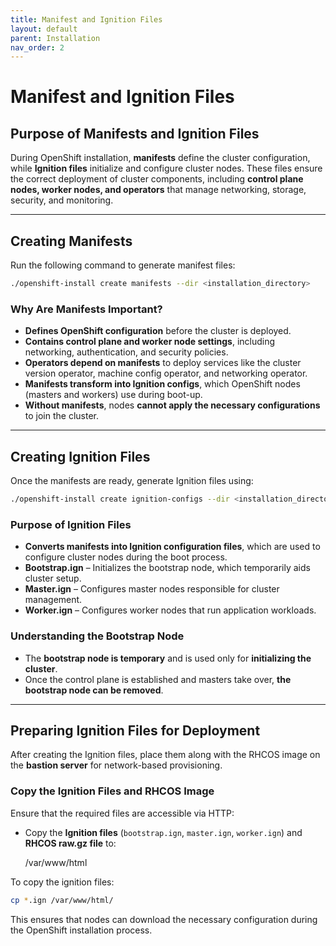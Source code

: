 ```yaml
---
title: Manifest and Ignition Files
layout: default
parent: Installation
nav_order: 2
---
```


# **Manifest and Ignition Files**  

## **Purpose of Manifests and Ignition Files**  
During OpenShift installation, **manifests** define the cluster configuration, while **Ignition files** initialize and configure cluster nodes. These files ensure the correct deployment of cluster components, including **control plane nodes, worker nodes, and operators** that manage networking, storage, security, and monitoring.

---

## **Creating Manifests**  
Run the following command to generate manifest files:
```sh
./openshift-install create manifests --dir <installation_directory>  
```
### **Why Are Manifests Important?**  
- **Defines OpenShift configuration** before the cluster is deployed.  
- **Contains control plane and worker node settings**, including networking, authentication, and security policies.  
- **Operators depend on manifests** to deploy services like the cluster version operator, machine config operator, and networking operator.  
- **Manifests transform into Ignition configs**, which OpenShift nodes (masters and workers) use during boot-up.  
- **Without manifests**, nodes **cannot apply the necessary configurations** to join the cluster.  

---

## **Creating Ignition Files**  
Once the manifests are ready, generate Ignition files using:
```sh
./openshift-install create ignition-configs --dir <installation_directory>  
```
### **Purpose of Ignition Files**  
- **Converts manifests into Ignition configuration files**, which are used to configure cluster nodes during the boot process.  
- **Bootstrap.ign** – Initializes the bootstrap node, which temporarily aids cluster setup.  
- **Master.ign** – Configures master nodes responsible for cluster management.  
- **Worker.ign** – Configures worker nodes that run application workloads.  

### **Understanding the Bootstrap Node**  
- The **bootstrap node is temporary** and is used only for **initializing the cluster**.  
- Once the control plane is established and masters take over, **the bootstrap node can be removed**.  

---

## **Preparing Ignition Files for Deployment**  
After creating the Ignition files, place them along with the RHCOS image on the **bastion server** for network-based provisioning.

### **Copy the Ignition Files and RHCOS Image**  
Ensure that the required files are accessible via HTTP:

- Copy the **Ignition files** (`bootstrap.ign`, `master.ign`, `worker.ign`) and **RHCOS raw.gz file** to:

  /var/www/html  

To copy the ignition files:  

```sh
cp *.ign /var/www/html/
```


This ensures that nodes can download the necessary configuration during the OpenShift installation process.
